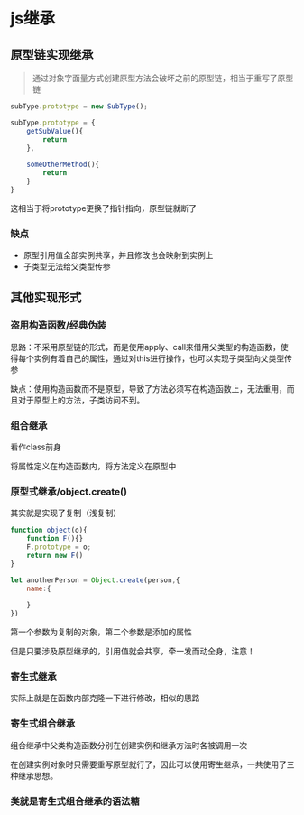 # js继承

## 原型链实现继承

> 通过对象字面量方式创建原型方法会破坏之前的原型链，相当于重写了原型链

~~~JavaScript
subType.prototype = new SubType();

subType.prototype = {
    getSubValue(){
        return
    },
    
    someOtherMethod(){
        return
    }
}
~~~

这相当于将prototype更换了指针指向，原型链就断了

### 缺点

* 原型引用值全部实例共享，并且修改也会映射到实例上
* 子类型无法给父类型传参

## 其他实现形式

### 盗用构造函数/经典伪装

思路：不采用原型链的形式，而是使用apply、call来借用父类型的构造函数，使得每个实例有着自己的属性，通过对this进行操作，也可以实现子类型向父类型传参

缺点：使用构造函数而不是原型，导致了方法必须写在构造函数上，无法重用，而且对于原型上的方法，子类访问不到。

### 组合继承

看作class前身

将属性定义在构造函数内，将方法定义在原型中

### 原型式继承/object.create()

其实就是实现了复制（浅复制）

~~~JavaScript
function object(o){
    function F(){}
    F.prototype = o;
    return new F()
}
~~~

~~~javascript
let anotherPerson = Object.create(person,{
    name:{
        
    }
})
~~~

第一个参数为复制的对象，第二个参数是添加的属性



但是只要涉及原型继承的，引用值就会共享，牵一发而动全身，注意！

### 寄生式继承

实际上就是在函数内部克隆一下进行修改，相似的思路

### 寄生式组合继承

组合继承中父类构造函数分别在创建实例和继承方法时各被调用一次

在创建实例对象时只需要重写原型就行了，因此可以使用寄生继承，一共使用了三种继承思想。

### 类就是寄生式组合继承的语法糖